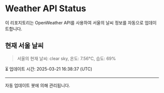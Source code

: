 
# Weather API Status

이 리포지토리는 OpenWeather API를 사용하여 서울의 날씨 정보를 자동으로 업데이트합니다.

## 현재 서울 날씨
> 서울의 현재 날씨: clear sky, 온도: 7.56°C, 습도: 69%

⏳ 업데이트 시간: 2025-03-21 16:38:37 (UTC)

---
자동 업데이트 봇에 의해 관리됩니다.
